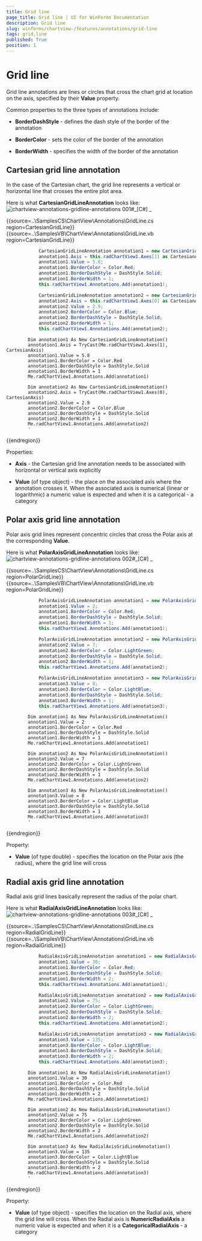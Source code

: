```yaml
---
title: Grid line
page_title: Grid line | UI for WinForms Documentation
description: Grid line
slug: winforms/chartview-/features/annotations/grid-line
tags: grid,line
published: True
position: 1
---
```


# Grid line



Grid line annotations are lines or circles that cross the chart grid at location on the axis, specified by their __Value__ property.
      

Common properties to the three types of annotations include:
      

* __BorderDashStyle__ - defines the dash style of the border of the annotation
          

* __BorderColor__ - sets the color of the border of the annotation
          

* __BorderWidth__ - specifies the width of the border of the annotation
          

## Cartesian grid line annotation

In the case of the Cartesian chart, the grid line represents a vertical or horizontal line that crosses the entire plot area.
        

Here is what __CartesianGridLineAnnotation__ looks like:
        ![chartview-annotations-gridline-annotations 001](images/chartview-annotations-gridline-annotations001.png)#_[C#] _

	



{{source=..\SamplesCS\ChartView\Annotations\GridLine.cs region=CartesianGridLine}} 
{{source=..\SamplesVB\ChartView\Annotations\GridLine.vb region=CartesianGridLine}} 

````C#
            CartesianGridLineAnnotation annotation1 = new CartesianGridLineAnnotation();
            annotation1.Axis = this.radChartView1.Axes[1] as CartesianAxis;
            annotation1.Value = 5.8;
            annotation1.BorderColor = Color.Red;
            annotation1.BorderDashStyle = DashStyle.Solid;
            annotation1.BorderWidth = 1;
            this.radChartView1.Annotations.Add(annotation1);

            CartesianGridLineAnnotation annotation2 = new CartesianGridLineAnnotation();
            annotation2.Axis = this.radChartView1.Axes[0] as CartesianAxis;
            annotation2.Value = 2.9;
            annotation2.BorderColor = Color.Blue;
            annotation2.BorderDashStyle = DashStyle.Solid;
            annotation2.BorderWidth = 1;
            this.radChartView1.Annotations.Add(annotation2);
````
````VB.NET
        Dim annotation1 As New CartesianGridLineAnnotation()
        annotation1.Axis = TryCast(Me.radChartView1.Axes(1), CartesianAxis)
        annotation1.Value = 5.8
        annotation1.BorderColor = Color.Red
        annotation1.BorderDashStyle = DashStyle.Solid
        annotation1.BorderWidth = 1
        Me.radChartView1.Annotations.Add(annotation1)

        Dim annotation2 As New CartesianGridLineAnnotation()
        annotation2.Axis = TryCast(Me.radChartView1.Axes(0), CartesianAxis)
        annotation2.Value = 2.9
        annotation2.BorderColor = Color.Blue
        annotation2.BorderDashStyle = DashStyle.Solid
        annotation2.BorderWidth = 1
        Me.radChartView1.Annotations.Add(annotation2)
        '
````

{{endregion}} 




Properties:
        

* __Axis__ - the Cartesian grid line annotation needs to be associated with horizontal or vertical axis explicitly
            

* __Value__ (of type object) - the place on the associated axis where the annotation crosses it. When the associated axis is numerical (linear or logarithmic) a numeric value is expected and when it is a categorical - a category
            

## Polar axis grid line annotation

Polar axis grid lines represent concentric circles that cross the Polar axis at the corresponding __Value__.
        

Here is what __PolarAxisGridLineAnnotation__ looks like:
        ![chartview-annotations-gridline-annotations 002](images/chartview-annotations-gridline-annotations002.png)#_[C#] _

	



{{source=..\SamplesCS\ChartView\Annotations\GridLine.cs region=PolarGridLine}} 
{{source=..\SamplesVB\ChartView\Annotations\GridLine.vb region=PolarGridLine}} 

````C#
            PolarAxisGridLineAnnotation annotation1 = new PolarAxisGridLineAnnotation();
            annotation1.Value = 2;
            annotation1.BorderColor = Color.Red;
            annotation1.BorderDashStyle = DashStyle.Solid;
            annotation1.BorderWidth = 1;
            this.radChartView1.Annotations.Add(annotation1);

            PolarAxisGridLineAnnotation annotation2 = new PolarAxisGridLineAnnotation();
            annotation2.Value = 7;
            annotation2.BorderColor = Color.LightGreen;
            annotation2.BorderDashStyle = DashStyle.Solid;
            annotation2.BorderWidth = 1;
            this.radChartView1.Annotations.Add(annotation2);

            PolarAxisGridLineAnnotation annotation3 = new PolarAxisGridLineAnnotation();
            annotation3.Value = 8;
            annotation3.BorderColor = Color.LightBlue;
            annotation3.BorderDashStyle = DashStyle.Solid;
            annotation3.BorderWidth = 1;
            this.radChartView1.Annotations.Add(annotation3);
````
````VB.NET
        Dim annotation1 As New PolarAxisGridLineAnnotation()
        annotation1.Value = 2
        annotation1.BorderColor = Color.Red
        annotation1.BorderDashStyle = DashStyle.Solid
        annotation1.BorderWidth = 1
        Me.radChartView1.Annotations.Add(annotation1)

        Dim annotation2 As New PolarAxisGridLineAnnotation()
        annotation2.Value = 7
        annotation2.BorderColor = Color.LightGreen
        annotation2.BorderDashStyle = DashStyle.Solid
        annotation2.BorderWidth = 1
        Me.radChartView1.Annotations.Add(annotation2)

        Dim annotation3 As New PolarAxisGridLineAnnotation()
        annotation3.Value = 8
        annotation3.BorderColor = Color.LightBlue
        annotation3.BorderDashStyle = DashStyle.Solid
        annotation3.BorderWidth = 1
        Me.radChartView1.Annotations.Add(annotation3)
        '
````

{{endregion}} 




Property:
        

* __Value__ (of type double) - specifies the location on the Polar axis (the radius), where the grid line will cross
            

## Radial axis grid line annotation

Radial axis grid lines basically represent the radius of the polar chart.
        

Here is what __RadialAxisGridLineAnnotation__ looks like:
        ![chartview-annotations-gridline-annotations 003](images/chartview-annotations-gridline-annotations003.png)#_[C#] _

	



{{source=..\SamplesCS\ChartView\Annotations\GridLine.cs region=RadialGridLine}} 
{{source=..\SamplesVB\ChartView\Annotations\GridLine.vb region=RadialGridLine}} 

````C#
            RadialAxisGridLineAnnotation annotation1 = new RadialAxisGridLineAnnotation();            
            annotation1.Value = 30;
            annotation1.BorderColor = Color.Red;
            annotation1.BorderDashStyle = DashStyle.Solid;
            annotation1.BorderWidth = 2;
            this.radChartView1.Annotations.Add(annotation1);

            RadialAxisGridLineAnnotation annotation2 = new RadialAxisGridLineAnnotation();
            annotation2.Value = 75;
            annotation2.BorderColor = Color.LightGreen;
            annotation2.BorderDashStyle = DashStyle.Solid;
            annotation2.BorderWidth = 2;
            this.radChartView1.Annotations.Add(annotation2);

            RadialAxisGridLineAnnotation annotation3 = new RadialAxisGridLineAnnotation();
            annotation3.Value = 135;
            annotation3.BorderColor = Color.LightBlue;
            annotation3.BorderDashStyle = DashStyle.Solid;
            annotation3.BorderWidth = 2;
            this.radChartView1.Annotations.Add(annotation3);
````
````VB.NET
        Dim annotation1 As New RadialAxisGridLineAnnotation()
        annotation1.Value = 30
        annotation1.BorderColor = Color.Red
        annotation1.BorderDashStyle = DashStyle.Solid
        annotation1.BorderWidth = 2
        Me.radChartView1.Annotations.Add(annotation1)

        Dim annotation2 As New RadialAxisGridLineAnnotation()
        annotation2.Value = 75
        annotation2.BorderColor = Color.LightGreen
        annotation2.BorderDashStyle = DashStyle.Solid
        annotation2.BorderWidth = 2
        Me.radChartView1.Annotations.Add(annotation2)

        Dim annotation3 As New RadialAxisGridLineAnnotation()
        annotation3.Value = 135
        annotation3.BorderColor = Color.LightBlue
        annotation3.BorderDashStyle = DashStyle.Solid
        annotation3.BorderWidth = 2
        Me.radChartView1.Annotations.Add(annotation3)
        '
````

{{endregion}} 




Property:
        

* __Value__ (of type object) - specifies the location on the Radial axis, where the grid line will cross. When the Radial axis is __NumericRadialAxis__ a numeric value is expected and when it is a __CategoricalRadialAxis__ - a category
            
